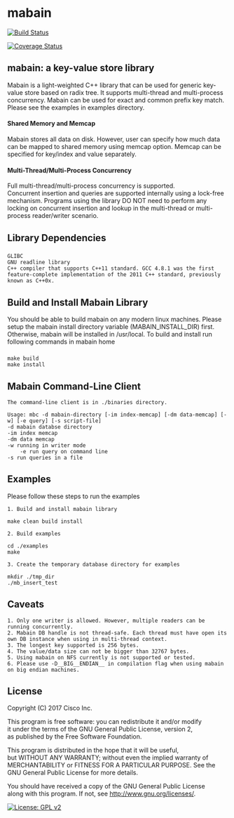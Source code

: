 # mabain

[![Build Status](https://travis-ci.org/spadalkar/mabain.svg?branch=master)](https://travis-ci.org/spadalkar/mabain)

[![Coverage Status](https://coveralls.io/repos/github/spadalkar/mabain/badge.svg)](https://coveralls.io/github/spadalkar/mabain)

## mabain: a key-value store library

Mabain is a light-weighted C++ library that can be used for generic
key-value store based on radix tree. It supports multi-thread and multi-process concurrency.
Mabain can be used for exact and common prefix key match. Please see the examples in
examples directory.

#### Shared Memory and Memcap

Mabain stores all data on disk. However, user can specify how much data can be
mapped to shared memory using memcap option. Memcap can be specified for key/index
and value separately.

#### Multi-Thread/Multi-Process Concurrency

Full multi-thread/multi-process concurrency is supported.  
Concurrent insertion and queries are supported internally using a lock-free mechanism.
Programs using the library DO NOT need to perform any locking on concurrent insertion
and lookup in the multi-thread or multi-process reader/writer scenario.

## Library Dependencies
###
    GLIBC
    GNU readline library
    C++ compiler that supports C++11 standard. GCC 4.8.1 was the first feature-complete implementation of the 2011 C++ standard, previously known as C++0x.

## Build and Install Mabain Library

You should be able to build mabain on any modern linux machines. Please setup the mabain
install directory variable (MABAIN_INSTALL_DIR) first. Otherwise, mabain will be installed
in /usr/local. To build and install run following commands in mabain home 
###
    make build  
    make install  

## Mabain Command-Line Client

    The command-line client is in ./binaries directory.

    Usage: mbc -d mabain-directory [-im index-memcap] [-dm data-memcap] [-w] [-e query] [-s script-file]
	-d mabain databse directory
	-im index memcap
	-dm data memcap
	-w running in writer mode
        -e run query on command line
	-s run queries in a file 

## Examples

Please follow these steps to run the examples  

    1. Build and install mabain library

	make clean build install
	
    2. Build examples 
	
	cd ./examples
	make
	
    3. Create the temporary database directory for examples
	
	mkdir ./tmp_dir  
	./mb_insert_test  

## Caveats

    1. Only one writer is allowed. However, multiple readers can be running concurrently.  
    2. Mabain DB handle is not thread-safe. Each thread must have open its own DB instance when using in multi-thread context.
    3. The longest key supported is 256 bytes.  
    4. The value/data size can not be bigger than 32767 bytes.  
    5. Using mabain on NFS currently is not supported or tested.  
    6. Please use -D__BIG__ENDIAN__ in compilation flag when using mabain on big endian machines.

## License

Copyright (C) 2017 Cisco Inc.  
 
This program is free software: you can redistribute it and/or  modify  
it under the terms of the GNU General Public License, version 2,  
as published by the Free Software Foundation.  

This program is distributed in the hope that it will be useful,  
but WITHOUT ANY WARRANTY; without even the implied warranty of  
MERCHANTABILITY or FITNESS FOR A PARTICULAR PURPOSE.  See the  
GNU General Public License for more details.  

You should have received a copy of the GNU General Public License  
along with this program.  If not, see <http://www.gnu.org/licenses/>.

[![License: GPL v2](https://img.shields.io/badge/License-GPL%20v2-blue.svg)](https://www.gnu.org/licenses/old-licenses/gpl-2.0.en.html)
